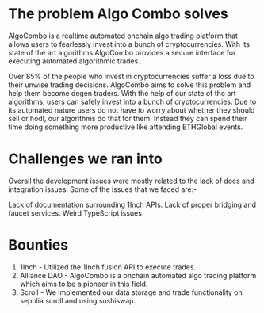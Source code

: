 # The problem Algo Combo solves
AlgoCombo is a realtime automated onchain algo trading platform that allows users to fearlessly invest into a bunch of cryptocurrencies. With its state of the art algorithms AlgoCombo provides a secure interface for executing automated algorithmic trades.

Over 85% of the people who invest in cryptocurrencies suffer a loss due to their unwise trading decisions. AlgoCombo aims to solve this problem and help them become degen traders. With the help of our state of the art algorithms, users can safely invest into a bunch of cryptocurrencies. Due to its automated nature users do not have to worry about whether they should sell or hodl, our algorithms do that for them. Instead they can spend their time doing something more productive like attending ETHGlobal events.

# Challenges we ran into
Overall the development issues were mostly related to the lack of docs and integration issues.
Some of the issues that we faced are:-

Lack of documentation surrounding 1Inch APIs.
Lack of proper bridging and faucet services.
Weird TypeScript issues

# Bounties
1. 1Inch - Utilized the 1Inch fusion API to execute trades.
2. Alliance DAO - AlgoCombo is a onchain automated algo trading platform which aims to be a pioneer in this field.
3. Scroll - We implemented our data storage and trade functionality on sepolia scroll and using sushiswap.
